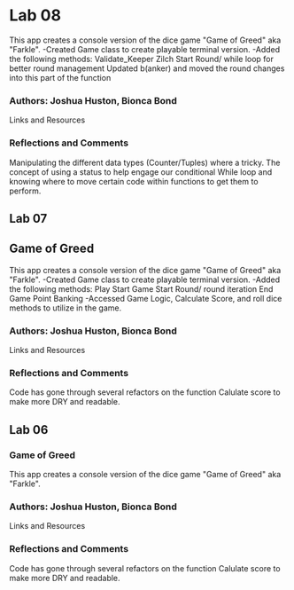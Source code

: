 # Lab 08

This app creates a console version of the dice game "Game of Greed" aka "Farkle".
-Created Game class to create playable terminal version.
-Added the following methods:
Validate_Keeper
Zilch
Start Round/ while loop for better round management
Updated b(anker) and moved the round changes into this part of the function

### Authors: Joshua Huston, Bionca Bond

Links and Resources

### Reflections and Comments

Manipulating the different data types (Counter/Tuples) where a tricky. The concept of using a status to help engage our conditional While loop and knowing where to move certain code within functions to get them to perform.

## Lab 07

## Game of Greed

This app creates a console version of the dice game "Game of Greed" aka "Farkle".
-Created Game class to create playable terminal version.
-Added the following methods:
Play
Start Game
Start Round/ round iteration
End Game
Point Banking
-Accessed Game Logic, Calculate Score, and roll dice methods to utilize in the game.

### Authors: Joshua Huston, Bionca Bond

Links and Resources

### Reflections and Comments

Code has gone through several refactors on the function Calulate score to make more DRY and readable.

## Lab 06

### Game of Greed

This app creates a console version of the dice game "Game of Greed" aka "Farkle".

### Authors: Joshua Huston, Bionca Bond

Links and Resources

### Reflections and Comments

Code has gone through several refactors on the function Calulate score to make more DRY and readable.
